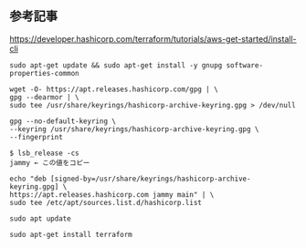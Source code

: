 ## 参考記事

https://developer.hashicorp.com/terraform/tutorials/aws-get-started/install-cli

```
sudo apt-get update && sudo apt-get install -y gnupg software-properties-common
```

```
wget -O- https://apt.releases.hashicorp.com/gpg | \
gpg --dearmor | \
sudo tee /usr/share/keyrings/hashicorp-archive-keyring.gpg > /dev/null
```

```
gpg --no-default-keyring \
--keyring /usr/share/keyrings/hashicorp-archive-keyring.gpg \
--fingerprint

```

```
$ lsb_release -cs
jammy ← この値をコピー
```

```
echo "deb [signed-by=/usr/share/keyrings/hashicorp-archive-keyring.gpg] \
https://apt.releases.hashicorp.com jammy main" | \
sudo tee /etc/apt/sources.list.d/hashicorp.list
```

```
sudo apt update
```

```
sudo apt-get install terraform
```
